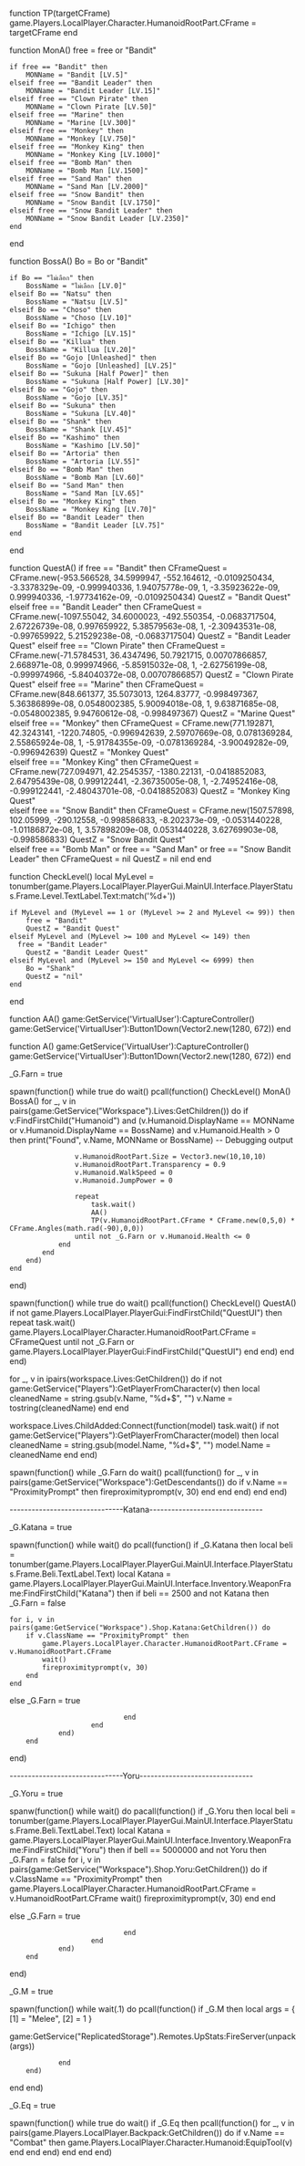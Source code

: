 function TP(targetCFrame)
    game.Players.LocalPlayer.Character.HumanoidRootPart.CFrame = targetCFrame
end

function MonA()
    free = free or "Bandit"
    
    if free == "Bandit" then
        MONName = "Bandit [LV.5]"
    elseif free == "Bandit Leader" then
        MONName = "Bandit Leader [LV.15]"
    elseif free == "Clown Pirate" then
        MONName = "Clown Pirate [LV.50]"
    elseif free == "Marine" then
        MONName = "Marine [LV.300]"
    elseif free == "Monkey" then
        MONName = "Monkey [LV.750]"
    elseif free == "Monkey King" then
        MONName = "Monkey King [LV.1000]"
    elseif free == "Bomb Man" then
        MONName = "Bomb Man [LV.1500]"
    elseif free == "Sand Man" then
        MONName = "Sand Man [LV.2000]"
    elseif free == "Snow Bandit" then
        MONName = "Snow Bandit [LV.1750]"
    elseif free == "Snow Bandit Leader" then
        MONName = "Snow Bandit Leader [LV.2350]"
    end
end

function BossA()
    Bo = Bo or "Bandit"
    
    if Bo == "ไม่เลือก" then
        BossName = "ไม่เลือก [LV.0]"
    elseif Bo == "Natsu" then
        BossName = "Natsu [LV.5]"
    elseif Bo == "Choso" then
        BossName = "Choso [LV.10]"
    elseif Bo == "Ichigo" then
        BossName = "Ichigo [LV.15]"
    elseif Bo == "Killua" then
        BossName = "Killua [LV.20]"
    elseif Bo == "Gojo [Unleashed]" then
        BossName = "Gojo [Unleashed] [LV.25]"
    elseif Bo == "Sukuna [Half Power]" then
        BossName = "Sukuna [Half Power] [LV.30]"
    elseif Bo == "Gojo" then
        BossName = "Gojo [LV.35]"
    elseif Bo == "Sukuna" then
        BossName = "Sukuna [LV.40]"
    elseif Bo == "Shank" then
        BossName = "Shank [LV.45]"
    elseif Bo == "Kashimo" then
        BossName = "Kashimo [LV.50]"
    elseif Bo == "Artoria" then
        BossName = "Artoria [LV.55]"
    elseif Bo == "Bomb Man" then
        BossName = "Bomb Man [LV.60]"
    elseif Bo == "Sand Man" then
        BossName = "Sand Man [LV.65]"
    elseif Bo == "Monkey King" then
        BossName = "Monkey King [LV.70]"
    elseif Bo == "Bandit Leader" then
        BossName = "Bandit Leader [LV.75]"
    end
end


function QuestA()
    if free == "Bandit" then
        CFrameQuest = CFrame.new(-953.566528, 34.5999947, -552.164612, -0.0109250434, -3.3378329e-09, -0.999940336, 1.94075778e-09, 1, -3.35923622e-09, 0.999940336, -1.97734162e-09, -0.0109250434)
        QuestZ = "Bandit Quest"
    elseif free == "Bandit Leader" then
        CFrameQuest = CFrame.new(-1097.55042, 34.6000023, -492.550354, -0.0683717504, 2.67226739e-08, 0.997659922, 5.38579563e-08, 1, -2.30943531e-08, -0.997659922, 5.21529238e-08, -0.0683717504)
        QuestZ = "Bandit Leader Quest"
    elseif free == "Clown Pirate" then
        CFrameQuest = CFrame.new(-71.5784531, 36.4347496, 50.7921715, 0.00707866857, 2.668971e-08, 0.999974966, -5.85915032e-08, 1, -2.62756199e-08, -0.999974966, -5.84040372e-08, 0.00707866857)
        QuestZ = "Clown Pirate Quest"
    elseif free == "Marine" then
        CFrameQuest = CFrame.new(848.661377, 35.5073013, 1264.83777, -0.998497367, 5.36386899e-08, 0.0548002385, 5.90094018e-08, 1, 9.63871685e-08, -0.0548002385, 9.94760612e-08, -0.998497367)
        QuestZ = "Marine Quest" 
    elseif free == "Monkey" then
        CFrameQuest = CFrame.new(771.192871, 42.3243141, -1220.74805, -0.996942639, 2.59707669e-08, 0.0781369284, 2.55865924e-08, 1, -5.91784355e-09, -0.0781369284, -3.90049282e-09, -0.996942639)
        QuestZ = "Monkey Quest"  
    elseif free == "Monkey King" then
        CFrameQuest = CFrame.new(727.094971, 42.2545357, -1380.22131, -0.0418852083, 2.64795439e-08, 0.999122441, -2.36735005e-08, 1, -2.74952416e-08, -0.999122441, -2.48043701e-08, -0.0418852083)
        QuestZ = "Monkey King Quest"  
    elseif free == "Snow Bandit" then
        CFrameQuest = CFrame.new(1507.57898, 102.05999, -290.12558, -0.998586833, -8.202373e-09, -0.0531440228, -1.01186872e-08, 1, 3.57898209e-08, 0.0531440228, 3.62769903e-08, -0.998586833)
        QuestZ = "Snow Bandit Quest"  
    elseif free == "Bomb Man" or free == "Sand Man" or free == "Snow Bandit Leader" then
        CFrameQuest = nil
        QuestZ = nil
    end
end

function CheckLevel()
    local MyLevel = tonumber(game.Players.LocalPlayer.PlayerGui.MainUI.Interface.PlayerStatus.Frame.Level.TextLabel.Text:match('%d+'))
    
    if MyLevel and (MyLevel == 1 or (MyLevel >= 2 and MyLevel <= 99)) then
        free = "Bandit"
        QuestZ = "Bandit Quest"
    elseif MyLevel and (MyLevel >= 100 and MyLevel <= 149) then
      free = "Bandit Leader"
        QuestZ = "Bandit Leader Quest"
    elseif MyLevel and (MyLevel >= 150 and MyLevel <= 6999) then
        Bo = "Shank"
        QuestZ = "nil"
    end
end

function AA()
    game:GetService('VirtualUser'):CaptureController()
    game:GetService('VirtualUser'):Button1Down(Vector2.new(1280, 672))
end

function A()
    game:GetService('VirtualUser'):CaptureController()
    game:GetService('VirtualUser'):Button1Down(Vector2.new(1280, 672))
end

_G.Farn = true

spawn(function()
    while true do
        wait()
        pcall(function()
            CheckLevel()
            MonA()
            BossA()
            for _, v in pairs(game:GetService("Workspace").Lives:GetChildren()) do
                if v:FindFirstChild("Humanoid") and (v.Humanoid.DisplayName == MONName or v.Humanoid.DisplayName == BossName) and v.Humanoid.Health > 0 then
                    print("Found", v.Name, MONName or BossName)  -- Debugging output

                    v.HumanoidRootPart.Size = Vector3.new(10,10,10)
                    v.HumanoidRootPart.Transparency = 0.9
                    v.Humanoid.WalkSpeed = 0
                    v.Humanoid.JumpPower = 0

                    repeat
                        task.wait()
                        AA()
                        TP(v.HumanoidRootPart.CFrame * CFrame.new(0,5,0) * CFrame.Angles(math.rad(-90),0,0))
                    until not _G.Farn or v.Humanoid.Health <= 0
                end
            end
        end)
    end
end)


spawn(function()
    while true do
        wait()
        pcall(function()
            CheckLevel()
            QuestA()
            if not game.Players.LocalPlayer.PlayerGui:FindFirstChild("QuestUI") then
                repeat
                    task.wait()
                    game.Players.LocalPlayer.Character.HumanoidRootPart.CFrame = CFrameQuest
                until not _G.Farn or game.Players.LocalPlayer.PlayerGui:FindFirstChild("QuestUI")
            end
        end)
    end
end)

for _, v in ipairs(workspace.Lives:GetChildren()) do
    if not game:GetService("Players"):GetPlayerFromCharacter(v) then
        local cleanedName = string.gsub(v.Name, "%d+$", "")
        v.Name = tostring(cleanedName)
    end
end

workspace.Lives.ChildAdded:Connect(function(model)
    task.wait()
    if not game:GetService("Players"):GetPlayerFromCharacter(model) then
        local cleanedName = string.gsub(model.Name, "%d+$", "")
        model.Name = cleanedName
    end
end)

spawn(function()
    while _G.Farn do
        wait()
        pcall(function()
            for _, v in pairs(game:GetService("Workspace"):GetDescendants()) do
                if v.Name == "ProximityPrompt" then
                    fireproximityprompt(v, 30)
                end
            end
        end)
    end
end)

-------------------------------Katana-------------------------------

_G.Katana = true

spawn(function()
while wait() do
pcall(function()
if _G.Katana then
local beli = tonumber(game.Players.LocalPlayer.PlayerGui.MainUI.Interface.PlayerStatus.Frame.Beli.TextLabel.Text) 
local Katana = game.Players.LocalPlayer.PlayerGui.MainUI.Interface.Inventory.WeaponFrame:FindFirstChild("Katana") then
if beli == 2500 and not Katana then
    _G.Farn = false 

    for i, v in pairs(game:GetService("Workspace").Shop.Katana:GetChildren()) do
        if v.ClassName == "ProximityPrompt" then
            game.Players.LocalPlayer.Character.HumanoidRootPart.CFrame = v.HumanoidRootPart.CFrame
            wait()
            fireproximityprompt(v, 30)
        end
    end

 else
    _G.Farn = true 

                                end
                        end
                end)
        end
end)

-------------------------------Yoru-------------------------------

_G.Yoru = true

spanw(function()
while wait() do
pacall(function()
if _G.Yoru then
local beli = tonumber(game.Players.LocalPlayer.PlayerGui.MainUI.Interface.PlayerStatus.Frame.Beli.TextLabel.Text)
local Katana = game.Players.LocalPlayer.PlayerGui.MainUI.Interface.Inventory.WeaponFrame:FindFirstChild("Yoru") then
if bell == 5000000 and not Yoru then
_G.Farn = false
    for i, v in pairs(game:GetService("Workspace").Shop.Yoru:GetChildren()) do
        if v.ClassName == "ProximityPrompt" then
            game.Players.LocalPlayer.Character.HumanoidRootPart.CFrame = v.HumanoidRootPart.CFrame
            wait()
            fireproximityprompt(v, 30)
        end
    end

 else
    _G.Farn = true 

                                end
                        end
                end)
        end
end)


_G.M = true

spawn(function()
while wait(.1) do
    pcall(function()
if _G.M then
local args = {
    [1] = "Melee",
    [2] = 1
}

game:GetService("ReplicatedStorage").Remotes.UpStats:FireServer(unpack(args))

                end
        end)
   end
end)

_G.Eq = true

spawn(function()
    while true do
        wait()
        if _G.Eq then
            pcall(function()
                for _, v in pairs(game.Players.LocalPlayer.Backpack:GetChildren()) do
                    if v.Name == "Combat" then
                        game.Players.LocalPlayer.Character.Humanoid:EquipTool(v)
                    end
                end
            end)
        end
    end
end)


